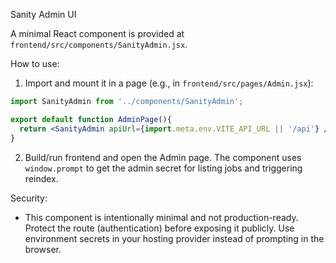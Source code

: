 Sanity Admin UI

A minimal React component is provided at `frontend/src/components/SanityAdmin.jsx`.

How to use:
1. Import and mount it in a page (e.g., in `frontend/src/pages/Admin.jsx`):

```jsx
import SanityAdmin from '../components/SanityAdmin';

export default function AdminPage(){
  return <SanityAdmin apiUrl={import.meta.env.VITE_API_URL || '/api'} />
}
```

2. Build/run frontend and open the Admin page. The component uses `window.prompt` to get the admin secret for listing jobs and triggering reindex.

Security:
- This component is intentionally minimal and not production-ready. Protect the route (authentication) before exposing it publicly. Use environment secrets in your hosting provider instead of prompting in the browser.
